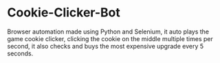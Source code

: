 # Cookie-Clicker-Bot

Browser automation made using Python and Selenium, it auto plays the game cookie clicker, clicking the cookie on the middle multiple times per second, it also checks and buys the most expensive upgrade every 5 seconds.
